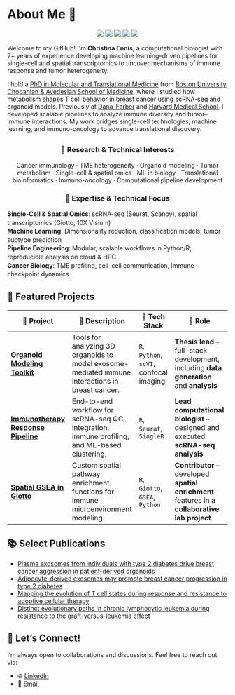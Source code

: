 # About Me 👋

<p align="center">
  <img src="https://img.shields.io/badge/R-%23276DC3.svg?style=flat&logo=r&logoColor=white"/>
  <img src="https://img.shields.io/badge/Python-%2314354C.svg?style=flat&logo=python&logoColor=white"/>
  <img src="https://img.shields.io/badge/Machine_Learning-Enabled-blue"/>
  <img src="https://img.shields.io/badge/scRNA--seq-Expert-green"/>
  <img src="https://img.shields.io/badge/Spatial_Omics-Giotto/10X-hotpink"/>
</p>

Welcome to my GitHub! I'm **Christina Ennis**, a computational biologist with 7+ years of experience developing machine learning–driven pipelines for single-cell and spatial transcriptomics to uncover mechanisms of immune response and tumor heterogeneity. 

I hold a [PhD in Molecular and Translational Medicine](https://www.bumc.bu.edu/gms/mtm/) from [Boston University Chobanian & Avedesian School of Medicine](https://www.bumc.bu.edu/camed/), where I studied how metabolism shapes T cell behavior in breast cancer using scRNA-seq and organoid models. Previously at [Dana-Farber](https://wulab.dfci.harvard.edu/) and [Harvard Medical School](https://pklab.med.harvard.edu/), I developed scalable pipelines to analyze immune diversity and tumor–immune interactions. My work bridges single-cell technologies, machine learning, and immuno-oncology to advance translational discovery.

## <h3 align="center"> 🌱 Research & Technical Interests </h3>

<p align="center">
Cancer immunology · TME heterogeneity · Organoid modeling · Tumor metabolism · Single-cell & spatial omics · ML in biology · Translational bioinformatics · Immuno-oncology · Computational pipeline development
</p>

<div align="center">
  <h3>🧬 Expertise & Technical Focus</h3>
  <div style="display:inline-block; text-align:left; line-height:1.4; margin: 0;">
    <div><strong>Single-Cell & Spatial Omics</strong>: scRNA-seq (Seurat, Scanpy), spatial transcriptomics (Giotto, 10X Visium)</div>
    <div><strong>Machine Learning</strong>: Dimensionality reduction, classification models, tumor subtype prediction</div>
    <div><strong>Pipeline Engineering</strong>: Modular, scalable workflows in Python/R; reproducible analysis on cloud & HPC</div>
    <div><strong>Cancer Biology</strong>: TME profiling, cell–cell communication, immune checkpoint dynamics</div>
  </div>
</div>

## 🚀 Featured Projects
| 🧪 Project | 🧾 Description | 🧰 Tech Stack | 👤 Role |
|-----------|----------------|--------------|--------|
| [**Organoid Modeling Toolkit**](https://github.com/montilab/BrCaExoPDO) | Tools for analyzing 3D organoids to model exosome-mediated immune interactions in breast cancer. | `R`, `Python`, `scVI`, confocal imaging | **Thesis lead** – full-stack development, including **data generation** and **analysis** |
| [**Immunotherapy Response Pipeline**](https://github.com/robertfisher002/CoREST_Splicing/tree/main/Mouse%20%26%20Immunotherapy) | End-to-end workflow for scRNA-seq QC, integration, immune profiling, and ML-based clustering. | `R`, `Seurat`, `SingleR` | **Lead computational biologist** – designed and executed **scRNA-seq analysis** |
| [**Spatial GSEA in Giotto**](https://github.com/drieslab/Giotto) | Custom spatial pathway enrichment functions for immune microenvironment modeling. | `R`, `Giotto`, `GSEA`, `Python` | **Contributor** – developed **spatial enrichment** features in a **collaborative lab project** |
  
## 📚 Select Publications
- [Plasma exosomes from individuals with type 2 diabetes drive breast cancer aggression in patient-derived organoids](https://www.biorxiv.org/content/10.1101/2024.09.13.612950v1.abstract)
- [Adipocyte-derived exosomes may promote breast cancer progression in type 2 diabetes](https://www.science.org/doi/abs/10.1126/scisignal.abj2807)
- [Mapping the evolution of T cell states during response and resistance to adoptive cellular therapy](https://www.cell.com/cell-reports/fulltext/S2211-1247(21)01471-6?uuid=uuid%3A63dbab9e-54c6-4754-aade-893ea3b145da)
- [Distinct evolutionary paths in chronic lymphocytic leukemia during resistance to the graft-versus-leukemia effect](https://pmc.ncbi.nlm.nih.gov/articles/PMC7829680/)

## 💬 Let’s Connect!
I’m always open to collaborations and discussions. Feel free to reach out via:
- 🌐 [LinkedIn](https://www.linkedin.com/in/ennisc/)
- 📧 [Email](mailto:ennisc@bu.edu)
